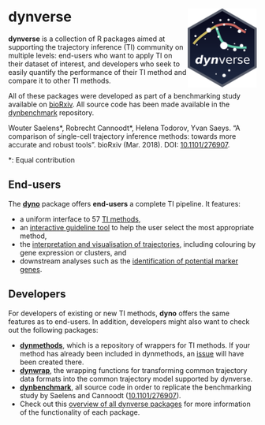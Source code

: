 
<!-- README.md is generated from README.Rmd. Please edit that file -->
dynverse <img src="docs/logo.png" align="right" width="140" height="160" />
===========================================================================

**dynverse** is a collection of R packages aimed at supporting the trajectory inference (TI) community on multiple levels: end-users who want to apply TI on their dataset of interest, and developers who seek to easily quantify the performance of their TI method and compare it to other TI methods.

All of these packages were developed as part of a benchmarking study available on [bioRxiv](https://doi.org/10.1101/276907). All source code has been made available in the [dynbenchmark](https://github.com/dynverse/dynbenchmark) repository.

Wouter Saelens\*, Robrecht Cannoodt\*, Helena Todorov, Yvan Saeys. “A comparison of single-cell trajectory inference methods: towards more accurate and robust tools”. bioRxiv (Mar. 2018). DOI: [10.1101/276907](https://doi.org/10.1101/276907).

\*: Equal contribution

End-users
---------

The **[dyno](https://github.com/dynverse/dyno)** package offers **end-users** a complete TI pipeline. It features:

-   a uniform interface to 57 [TI methods](https://github.com/dynverse/dynmethods#list-of-included-methods),
-   an [interactive guideline tool](https://github.com/dynverse/dyno#selecting-the-most-optimal-ti-methods) to help the user select the most appropriate method,
-   the [interpretation and visualisation of trajectories](https://github.com/dynverse/dyno#plotting-the-trajectory), including colouring by gene expression or clusters, and
-   downstream analyses such as the [identification of potential marker genes](https://github.com/dynverse/dyno#plotting-relevant-features).

Developers
----------

For developers of existing or new TI methods, **dyno** offers the same features as to end-users. In addition, developers might also want to check out the following packages:

-   **[dynmethods](https://github.com/dynverse/dynmethods)**, which is a repository of wrappers for TI methods. If your method has already been included in dynmethods, an [issue](https://github.com/dynverse/dynmethods/issues) will have been created there.
-   **[dynwrap](https://github.com/dynverse/dynwrap)**, the wrapping functions for transforming common trajectory data formats into the common trajectory model supported by dynverse.
-   **[dynbenchmark](https://github.com/dynverse/dynbenchmark)**, all source code in order to replicate the benchmarking study by Saelens and Cannoodt ([10.1101/276907](https://doi.org/10.1101/276907)).
-   Check out this [overview of all dynverse packages](overview.md) for more information of the functionality of each package.
